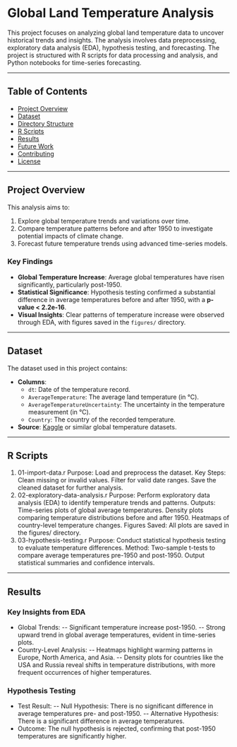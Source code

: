 # Global Land Temperature Analysis

This project focuses on analyzing global land temperature data to uncover historical trends and insights. The analysis involves data preprocessing, exploratory data analysis (EDA), hypothesis testing, and forecasting. The project is structured with R scripts for data processing and analysis, and Python notebooks for time-series forecasting.

---

## **Table of Contents**
- [Project Overview](#project-overview)
- [Dataset](#dataset)
- [Directory Structure](#directory-structure)
- [R Scripts](#r-scripts)
- [Results](#results)
- [Future Work](#future-work)
- [Contributing](#contributing)
- [License](#license)

---

## **Project Overview**
This analysis aims to:
1. Explore global temperature trends and variations over time.
2. Compare temperature patterns before and after 1950 to investigate potential impacts of climate change.
3. Forecast future temperature trends using advanced time-series models.

### **Key Findings**
- **Global Temperature Increase**: Average global temperatures have risen significantly, particularly post-1950.
- **Statistical Significance**: Hypothesis testing confirmed a substantial difference in average temperatures before and after 1950, with a **p-value < 2.2e-16**.
- **Visual Insights**: Clear patterns of temperature increase were observed through EDA, with figures saved in the `figures/` directory.

---

## **Dataset**
The dataset used in this project contains:
- **Columns**:
  - `dt`: Date of the temperature record.
  - `AverageTemperature`: The average land temperature (in °C).
  - `AverageTemperatureUncertainty`: The uncertainty in the temperature measurement (in °C).
  - `Country`: The country of the recorded temperature.
- **Source**: [Kaggle](https://www.kaggle.com/datasets/vijayvvenkitesh/global-land-temperatures-by-country) or similar global temperature datasets.

---

## **R Scripts**
1. 01-import-data.r
Purpose: Load and preprocess the dataset.
Key Steps:
Clean missing or invalid values.
Filter for valid date ranges.
Save the cleaned dataset for further analysis.
2. 02-exploratory-data-analysis.r
Purpose: Perform exploratory data analysis (EDA) to identify temperature trends and patterns.
Outputs:
Time-series plots of global average temperatures.
Density plots comparing temperature distributions before and after 1950.
Heatmaps of country-level temperature changes.
Figures Saved: All plots are saved in the figures/ directory.
3. 03-hypothesis-testing.r
Purpose: Conduct statistical hypothesis testing to evaluate temperature differences.
Method:
Two-sample t-tests to compare average temperatures pre-1950 and post-1950.
Output statistical summaries and confidence intervals.

---

## **Results**
### Key Insights from EDA
- Global Trends:
-- Significant temperature increase post-1950.
-- Strong upward trend in global average temperatures, evident in time-series plots.
- Country-Level Analysis:
-- Heatmaps highlight warming patterns in Europe, North America, and Asia.
-- Density plots for countries like the USA and Russia reveal shifts in temperature distributions, with more frequent occurrences of higher temperatures.
### Hypothesis Testing
- Test Result:
-- Null Hypothesis: There is no significant difference in average temperatures pre- and post-1950.
-- Alternative Hypothesis: There is a significant difference in average temperatures.
- Outcome: The null hypothesis is rejected, confirming that post-1950 temperatures are significantly higher.